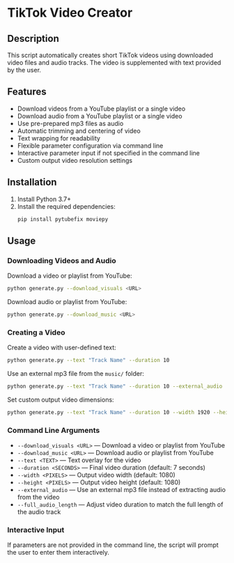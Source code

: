 # TikTok Video Creator

## Description
This script automatically creates short TikTok videos using downloaded video files and audio tracks. The video is supplemented with text provided by the user.

## Features
- Download videos from a YouTube playlist or a single video
- Download audio from a YouTube playlist or a single video
- Use pre-prepared mp3 files as audio
- Automatic trimming and centering of video
- Text wrapping for readability
- Flexible parameter configuration via command line
- Interactive parameter input if not specified in the command line
- Custom output video resolution settings

## Installation
1. Install Python 3.7+
2. Install the required dependencies:
   ```bash
   pip install pytubefix moviepy
   ```

## Usage

### Downloading Videos and Audio
Download a video or playlist from YouTube:
```bash
python generate.py --download_visuals <URL>
```
Download audio or playlist from YouTube:
```bash
python generate.py --download_music <URL>
```

### Creating a Video
Create a video with user-defined text:
```bash
python generate.py --text "Track Name" --duration 10
```
Use an external mp3 file from the `music/` folder:
```bash
python generate.py --text "Track Name" --duration 10 --external_audio
```
Set custom output video dimensions:
```bash
python generate.py --text "Track Name" --duration 10 --width 1920 --height 1080
```

### Command Line Arguments
- `--download_visuals <URL>` — Download a video or playlist from YouTube
- `--download_music <URL>` — Download audio or playlist from YouTube
- `--text <TEXT>` — Text overlay for the video
- `--duration <SECONDS>` — Final video duration (default: 7 seconds)
- `--width <PIXELS>` — Output video width (default: 1080)
- `--height <PIXELS>` — Output video height (default: 1080)
- `--external_audio` — Use an external mp3 file instead of extracting audio from the video
- `--full_audio_length` — Adjust video duration to match the full length of the audio track

### Interactive Input
If parameters are not provided in the command line, the script will prompt the user to enter them interactively.


